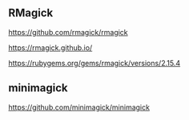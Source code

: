 ## RMagick

https://github.com/rmagick/rmagick

https://rmagick.github.io/

https://rubygems.org/gems/rmagick/versions/2.15.4

## minimagick

https://github.com/minimagick/minimagick
